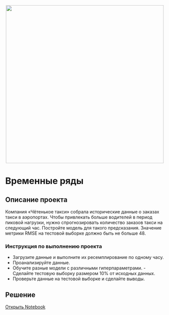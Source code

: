 <div id="header" align="center">
  <img src="https://nadomkrat.ru/wp-content/uploads/2021/04/taxi-scaled-1.jpg" width="500"/>
</div>

# Временные ряды
## Описание проекта

Компания «Чётенькое такси» собрала исторические данные о заказах такси в аэропортах. Чтобы привлекать больше водителей в период пиковой нагрузки, нужно спрогнозировать количество заказов такси на следующий час. Постройте модель для такого предсказания.
Значение метрики RMSE на тестовой выборке должно быть не больше 48.

### Инструкция по выполнению проекта

- Загрузите данные и выполните их ресемплирование по одному часу.
- Проанализируйте данные.
- Обучите разные модели с различными гиперпараметрами. - Сделайте тестовую выборку размером 10% от исходных данных.
- Проверьте данные на тестовой выборке и сделайте выводы.

## Решение
[Открыть Notebook](Прогнозирование-заказов-такси.ipynb)
